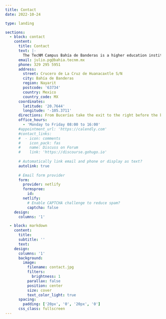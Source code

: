 ```yaml
---
title: Contact
date: 2022-10-24

type: landing

sections:
  - block: contact
    content:
      title: Contact
      text: |-
        The TecNM Campus Bahía de Banderas is a higher education institution which offers undergaduate progarmmes in Biology, Environmental Engineering, Administration and Tourism. It counts with several well equipped laboratories such as Basic Sciencie, Microbiology, Aquaculture and Zoology.
      email: julio.pg@bahia.tecnm.mx
      phone: 329 295 5951
      address:
        street: Crucero de La Cruz de Huanacaxtle S/N
        city: Bahía de Banderas
        region: Nayarit
        postcode: '63734'
        country: Mexico
        country_code: MX
      coordinates:
        latitude: '20.7644'
        longitude: '-105.3711'
      directions: From Bucerías take the exit to the right before the bridge the turn left right after the bridge.
      office_hours:
        - 'Monday to Friday 08:00 to 16:00'
      #appointment_url: 'https://calendly.com'
      #contact_links:
      #  - icon: comments
      #    icon_pack: fas
      #    name: Discuss on Forum
      #    link: 'https://discourse.gohugo.io'
    
      # Automatically link email and phone or display as text?
      autolink: true
    
      # Email form provider
      form:
        provider: netlify
        formspree:
          id:
        netlify:
          # Enable CAPTCHA challenge to reduce spam?
          captcha: false
    design:
      columns: '1'

  - block: markdown
    content:
      title:
      subtitle: ''
      text:
    design:
      columns: '1'
      background:
        image: 
          filename: contact.jpg
          filters:
            brightness: 1
          parallax: false
          position: center
          size: cover
          text_color_light: true
      spacing:
        padding: ['20px', '0', '20px', '0']
      css_class: fullscreen
---
```


